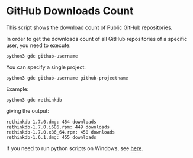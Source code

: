 GitHub Downloads Count
======================

This script shows the download count of Public GitHub repositories.

In order to get the downloads count of all GitHub repositories of a specific user, you need to execute:

    python3 gdc github-username

You can specify a single project:

    python3 gdc github-username github-projectname

Example:

    python3 gdc rethinkdb

giving the output:

    rethinkdb-1.7.0.dmg: 454 downloads
    rethinkdb-1.7.0.i686.rpm: 449 downloads
    rethinkdb-1.7.0.x86_64.rpm: 450 downloads
    rethinkdb-1.6.1.dmg: 455 downloads
    
If you need to run python scripts on Windows, see [here](http://pythoncentral.io/execute-python-script-file-shell/ "How to Run a Python Script via a File or the Shell").
